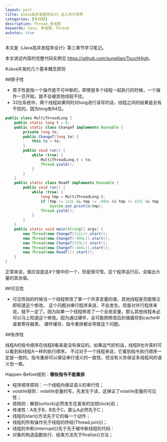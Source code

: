 ```yaml
---
layout: post
title: 《Java高并发程序设计》走入并行世界
categories: [多线程]
description: Thread,多线程
keywords: Java, 多线程，Thread
autotoc: true
---
```


本文是《Java高并发程序设计》第三章节学习笔记。

本文讲述内容的完整代码实例见 <https://github.com/sunailian/TouchHigh>。

#Java并发的几个基本概念原则

##原子性

- 原子性是指一个操作是不可中断的，即使是多个线程一起执行的时候，一个操作一旦开始，就不会被其他线程干扰。
- 32位系统中，两个线程如果同时对long进行读写的话，线程之间的结果是会有干扰的。因为long有64位。

```java
public class MultiThreadLong {
    public static long t = 0;
    public static class ChangeT implements Runnable {
        private long to;
        public ChangeT(long to) {
            this.to = to;
        }
        public void run() {
            while (true) {
                MultiThreadLong.t = to;
                Thread.yield();
            }
        }
    }
    public static class ReadT implements Runnable {
        public void run() {
            while (true) {
                long tmp = MultiThreadLong.t;
                if (tmp != 111L && tmp != -999L && tmp != 333L && tmp != -444L)
                    System.out.println(tmp);
                Thread.yield();
            }
        }
    }
    public static void main(String[] args) {
        new Thread(new ChangeT(111L)).start();
        new Thread(new ChangeT(-999L)).start();
        new Thread(new ChangeT(333L)).start();
        new Thread(new ChangeT(-444L)).start();
        new Thread(new ReadT()).start();
    }
}
```

正常来说，值应该是这4个值中的一个，但是很可惜，这个程序运行后，会输出大量的其余值。

##可见性

- 可见性指的时候当一个线程修改了某一个共享变量的值，其他线程是否能够立即知道这个修改。
这个问题对串行程序来说，不会发生。但是对并行程序来说，就不一定了。因为如果一个线程修改了一个全局变量，那么其他线程未必可以马上知道这个修改。因为通过硬件，会可能把修改后的值缓存到cache中或者寄存器里。
硬件缓存、指令重排都会导致这个问题。

##有序性

线程A的指令顺序在线程B看来是没有保证的。如果运气好的话，线程B也许真的可以看到和线程A一样的执行顺序。
不过对于一个线程来说，它看到指令执行顺序一定是一致的。指令重排可以保证串行语义的一致性，但没有义务保证多线程间的语义也一致。

Happen-Before规则：**哪些指令不能重排**   

- 程序顺序原则：一个线程内保证语义的串行性；<br/>
- volatile规则：volatile变量的写，先发生于读，这保证了volatile变量的可见性；<br/>
- 锁规则：解锁(unlock)必然发生在虽有的加锁(lock)前；<br/>
- 传递性：A先于B，B先于C，那么A必然先于C；<br/>
- 线程的start()方法先于它的每一个动作；<br/>
- 线程的所有操作先于线程的终结(Thread.join())；<br/>
- 线程的中断(interrupt())先于先于被中断线程的代码：<br/>
- 对象的构造函数执行、结束方法先于finalize()方法；<br/>
